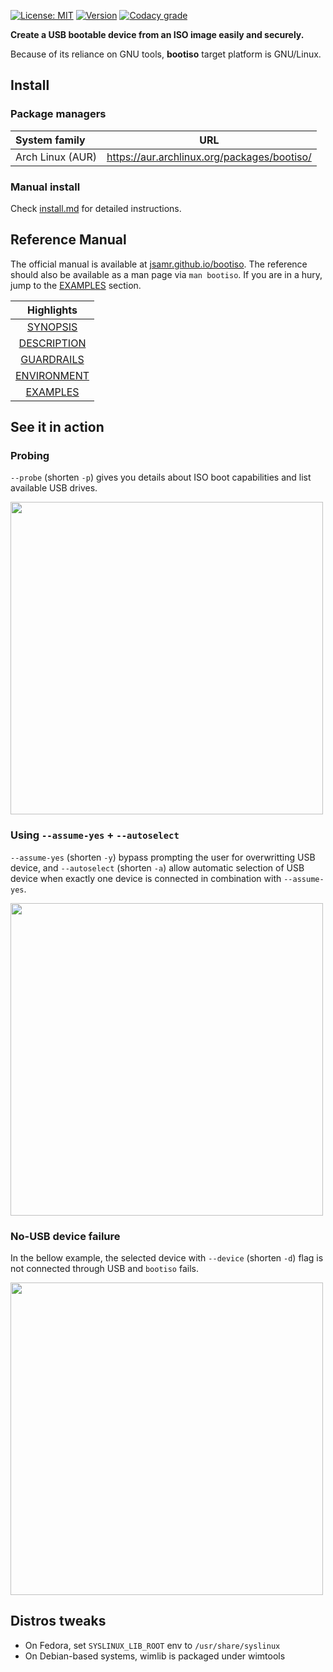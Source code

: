 [![License: MIT](https://badgen.net/badge/license/MIT/blue)](https://opensource.org/licenses/MIT)
[![Version](https://badgen.net/github/tag/jsamr/bootiso?label=version)]()
[![Codacy grade](https://img.shields.io/codacy/grade/9f441cf6a1d6475484a9bb3ec2ed9713.svg)](https://app.codacy.com/app/jsamr/bootiso?utm_source=github.com&utm_medium=referral&utm_content=jsamr/bootiso&utm_campaign=badger)

**Create a USB bootable device from an ISO image easily and securely.**

Because of its reliance on GNU tools, **bootiso** target platform is GNU/Linux.

## Install

### Package managers

| System family    | URL                                            |
|:-----------------|------------------------------------------------|
| Arch Linux (AUR) | https://aur.archlinux.org/packages/bootiso/    |

### Manual install

Check [install.md](install.md) for detailed instructions.

## Reference Manual

The official manual is available at [jsamr.github.io/bootiso](https://jsamr.github.io/bootiso/). The reference should also be available as a man page via `man bootiso`. If you are in a hury, jump to the [EXAMPLES](https://jsamr.github.io/bootiso/#EXAMPLES) section.

| Highlights                                                  |
|:-----------------------------------------------------------:|
| [SYNOPSIS](https://jsamr.github.io/bootiso/#SYNOPSIS)       |
| [DESCRIPTION](https://jsamr.github.io/bootiso/#DESCRIPTION) |
| [GUARDRAILS](https://jsamr.github.io/bootiso/#GUARDRAILS)   |
| [ENVIRONMENT](https://jsamr.github.io/bootiso/#ENVIRONMENT) |
| [EXAMPLES](https://jsamr.github.io/bootiso/#EXAMPLES)       |

<a name="action"/>

## See it in action

### Probing

`--probe` (shorten `-p`) gives you details about ISO boot capabilities and list available USB drives.

<a href="https://webmshare.com/play/JZrVW">
<img src="images/bootiso-p.png" width="500">
</a>

### Using `--assume-yes` + `--autoselect`

`--assume-yes` (shorten `-y`) bypass prompting the user for overwritting USB device, and `--autoselect` (shorten `-a`) allow automatic selection of USB device when exactly one device is connected in combination with `--assume-yes`.

<a href="https://webmshare.com/play/mw7Q4">
<img src="images/bootiso-ay.png" width="500">
</a>

### No-USB device failure

In the bellow example, the selected device with `--device` (shorten `-d`) flag is not connected through USB and `bootiso` fails.

<a href="https://webmshare.com/play/36rRn">
<img src="images/bootiso-d-no-usb.png" width="500">
</a>

<a name="distro-tweaks">

## Distros tweaks

- On Fedora, set `SYSLINUX_LIB_ROOT` env to `/usr/share/syslinux`
- On Debian-based systems, wimlib is packaged under wimtools
